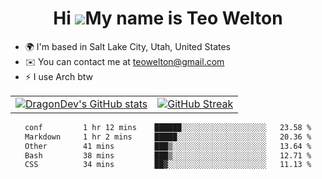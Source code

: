<div align="center">
  
# Hi ![](https://user-images.githubusercontent.com/18350557/176309783-0785949b-9127-417c-8b55-ab5a4333674e.gif)My name is Teo Welton
</div>

*   🌍  I'm based in Salt Lake City, Utah, United States
*   ✉️  You can contact me at [teowelton@gmail.com](mailto:teowelton@gmail.com)
*   ⚡  I use Arch btw

<div align="center">

|||
|:-------------------------:|:-------------------------:|
| [![DragonDev's GitHub stats](https://github-readme-stats.vercel.app/api?username=DragonDev07&bg_color=1e1e2e&text_color=cdd6f4&icon_color=cba6f7&title_color=94e2d5)](https://github.com/DragonDev07) | [![GitHub Streak](https://streak-stats.demolab.com?user=DragonDev07&theme=catppuccin-mocha)](https://git.io/streak-stats) |

<!--START_SECTION:waka-->

```txt
conf         1 hr 12 mins    ██████░░░░░░░░░░░░░░░░░░░   23.58 %
Markdown     1 hr 2 mins     █████░░░░░░░░░░░░░░░░░░░░   20.36 %
Other        41 mins         ███▒░░░░░░░░░░░░░░░░░░░░░   13.64 %
Bash         38 mins         ███▒░░░░░░░░░░░░░░░░░░░░░   12.71 %
CSS          34 mins         ██▓░░░░░░░░░░░░░░░░░░░░░░   11.13 %
```

<!--END_SECTION:waka-->

</div>
